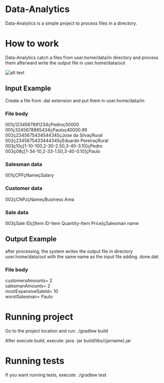 # Data-Analytics

Data-Analytics is a simple project to process files in a directory.

# How to work

Data-Analytics catch a files from user.home/data/in directory and process them afterward write the output file in user.home/data/out

![alt text](https://i.imgur.com/p3q5n81.png)

## Input Example

Create a file from .dat extension and put them in user.home/data/in:

### File body

001ç1234567891234çPedroç50000  
001ç3245678865434çPauloç40000.99  
002ç2345675434544345çJose da SilvaçRural  
002ç2345675433444345çEduardo PereiraçRural  
003ç10ç[1-10-100,2-30-2.50,3-40-3.10]çPedro  
003ç08ç[1-34-10,2-33-1.50,3-40-0.10]çPaulo  

### Salesman data

001çCPFçNameçSalary

### Customer data

002çCNPJçNameçBusiness Area

### Sale data

003çSale IDç[Item ID-Item Quantity-Item Price]çSalesman name

## Output Example

after processing, the system writes the output file in directory user.home/data/out with the same name as the input file adding .done.dat:

### File body

customersAmounts= 2  
salesmanAmounts= 2  
mostExpansiveSaleId= 10   
worstSalesman= Paulo  

# Running project

Go to the project location and run: ./gradlew build

After execute build, execute: java -jar build/libs/{jarname}.jar

# Running tests

If you want running tests, execute: ./gradlew test
